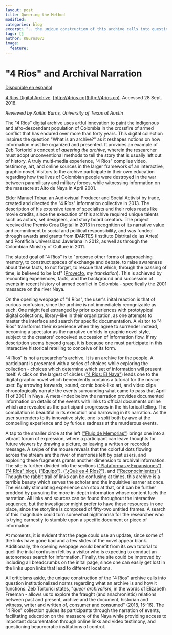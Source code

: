 ```yaml
---
layout: post
title: Queering the Method
modified:
categories: blog
excerpt: "...the unique construction of this archive calls into question institutionalized norms regarding what an archive is and how it functions."
tags: []
author: KBurns073
image:
  feature:
---
```


# "4 Ríos" and Archival Narration
[Disponible en español](http://www.halperta.com/criticalarchives/blog/4rios-espanol/)

[4 Ríos Digital Archive](http://4rios.co). [http://4rios.co](http://4rios.co). Accessed 28 Sept. 2018. 

*Reviewed by Kaitlin Burns, University of Texas at Austin*

The "4 Ríos" digital archive uses artful innovation to paint the indigenous and afro-descendant population of Colombia in the crossfire of armed conflict that has endured over more than forty years. This digital collection inspires the question "What is an archive?" as it reshapes notions on how information must be organized and presented. It provides an example of Zeb Tortorici's concept of *queering the archive*, wherein the researcher must adopt unconventional methods to tell the story that is usually left out of history. A truly multi-media experience, "4 Ríos" compiles video, testimony, art, and online sources in the larger framework of an interactive, graphic novel. Visitors to the archive participate in their own education regarding how the lives of Colombian people were destroyed in the war between paramilitary and military forces, while witnessing information on the massacre at Alto de Naya in April 2001.

Elder Manuel Tobar, an Audiovisual Producer and Social Activist by trade, created and directed the "4 Ríos" information collective in 2013. The description of his extensive team of specialists and their roles reads like movie credits, since the execution of this archive required unique talents such as actors, set designers, and story board creators. The project received the Premio Crea Digital in 2013 in recognition of its narrative value and commitment to social and political responsibility, and was funded through awards and grants from IDARTES (Instituto Distrital de las Artes) and Pontificia Universidad Javeriana in 2012, as well as through the Colombian Ministry of Culture in 2011.

The stated goal of "4 Ríos" is to "propose other forms of approaching memory, to construct spaces of exchange and debate, to raise awareness about these facts, to not forget, to rescue that which, through the passing of time, is believed to be lost" ([Proyecto](http://4rios.co/blog/proyecto/), *my translation*). This is achieved by recounting experiences, facts, and the background and succession of events in recent history of armed conflict in Colombia - specifically the 2001 massacre on the river Naya.

On the opening webpage of "4 Ríos", the user's inital reaction is that of curious confusion, since the archive is not immediately recognizable as such. One might feel estranged by prior experiences with prototypical digital collections, library-like in their organization, as one attempts to master the interface and search for specific documentation. A visitor to "4 Ríos" transforms their experience when they agree to surrender instead, becoming a spectator as the narrative unfolds in graphic novel style, subject to the creators' conceived succession of information flow. If my description seems beyond grasp, it is because one must participate in this interactive historical retelling to conceive of its form.

"4 Ríos" is not a researcher's archive. It is an archive for the people. A participant is presented with a series of choices while exploring the collection - choices which determine which set of information will present itself. A click on the largest of circles (["4 Ríos: El Naya"](http://4rios.co/elnaya)) leads one to the digital graphic novel which benevolently contains a tutorial for the novice user. By arrowing forwards, sound, comic book-like art, and video clips chronologically narrate the events surrounding what came to pass that April 11 of 2001 in Naya. A meta-index below the narration provides documented information on details of the events with links to official documents online which are revealed as the participant progresses in the historical telling. The compilation is beautiful in its execution and harrowing in its narration. As the user surrenders to its innovative style, one is split both by awe at the compelling experience and by furious sadness at the murderous events.

A tap to the smaller circle at the left (["Flujo de Memorias"](http://4rios.co/elnaya/flujo)) brings one into a vibrant forum of expression, where a participant can leave thoughts for future viewers by drawing a picture, or leaving a written or recorded message. A swipe of the mouse reveals that the colorful dots flowing across the stream are the river of memories left by past users, and exploring these fragments grants another dimension to archival information. The site is further divided into the sections (["Plataformas y Expansiones"](http://4rios.co/blog/expansiones-y-plataformas/)), (["4 Ríos" blog](http://4rios.co/blog)), (["Equipo"](http://4rios.co/blog/equipo)), (["¿Qué es 4 Ríos?"](http://4rios.co/blog/proyecto)), and (["Reconocimientos"](http://4rios.co/blog/reconocimientos)). Though the rabbit trail of links can be confusing at times, this archive is a terrible beauty which serves the scholar and the inquisitive learner at once. The visually stimulating experience can stop at that, or it can be further prodded by pursuing the more in-depth information whose content fuels the narration. All links and sources can be found throughout the interactive sequence, but the investigator might prefer to have these resources in one place, since the storyline is composed of fifty-two untitled frames. A search of this magnitude could turn somewhat nightmarish for the researcher who is trying earnestly to stumble upon a specific document or piece of information.  

At moments, it is evident that the page could use an update, since some of the links have gone bad and a few slides of the novel appear blank. Additionally, the opening webpage would benefit from its own tutorial to quell the inital confusion felt by a visitor who is expecting to conduct an autonomous search for information. Finally, the site could be improved by including all breadcrumbs on the inital page, since one can easily get lost in the links upon links that lead to different locations.

All criticisms aside, the unique construction of the "4 Ríos" archive calls into question institutionalized norms regarding what an archive is and how it functions. Zeb Tortorici states, "*queer archivalism*, in the words of Elizabeth Freeman - allows us to explore the fraught (and anachronistic) relations between past and present, archive and the document, historian and witness, writer and written of, consumer and consumed" (2018, 15-16). The "4 Ríos" collection guides its participants through the narration of events, facilitating education on the massacre of the Naya while providing access to important documentation through online links and video testimony, and questioning beaurocratic institutions of control.  
